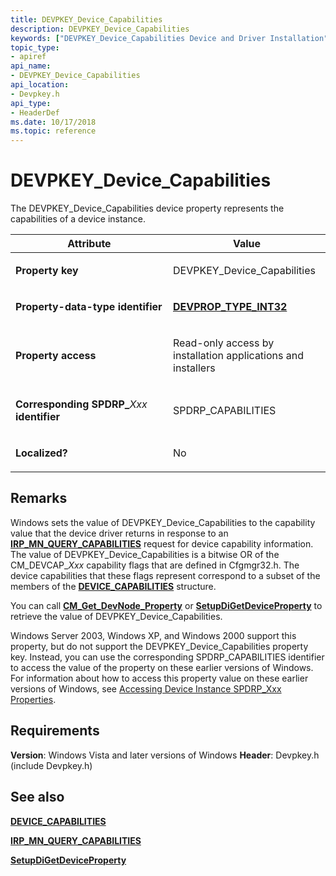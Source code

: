 ```yaml
---
title: DEVPKEY_Device_Capabilities
description: DEVPKEY_Device_Capabilities
keywords: ["DEVPKEY_Device_Capabilities Device and Driver Installation"]
topic_type:
- apiref
api_name:
- DEVPKEY_Device_Capabilities
api_location:
- Devpkey.h
api_type:
- HeaderDef
ms.date: 10/17/2018
ms.topic: reference
---
```


# DEVPKEY_Device_Capabilities


The DEVPKEY_Device_Capabilities device property represents the capabilities of a device instance.

<table>
<colgroup>
<col width="50%" />
<col width="50%" />
</colgroup>
<thead>
<tr>
<th>Attribute</th>
<th>Value</th>
</tr>
</thead>
<tbody>
<tr class="odd">
<td align="left"><p><strong>Property key</strong></p></td>
<td align="left"><p>DEVPKEY_Device_Capabilities</p></td>
</tr>
<tr class="even">
<td align="left"><p><strong>Property-data-type identifier</strong></p></td>
<td align="left"><p><a href="devprop-type-int32.md" data-raw-source="[&lt;strong&gt;DEVPROP_TYPE_INT32&lt;/strong&gt;](devprop-type-int32.md)"><strong>DEVPROP_TYPE_INT32</strong></a></p></td>
</tr>
<tr class="odd">
<td align="left"><p><strong>Property access</strong></p></td>
<td align="left"><p>Read-only access by installation applications and installers</p></td>
</tr>
<tr class="even">
<td align="left"><p><strong>Corresponding SPDRP_</strong><em>Xxx</em> <strong>identifier</strong></p></td>
<td align="left"><p>SPDRP_CAPABILITIES</p></td>
</tr>
<tr class="odd">
<td align="left"><p><strong>Localized?</strong></p></td>
<td align="left"><p>No</p></td>
</tr>
</tbody>
</table>

 

## Remarks

Windows sets the value of DEVPKEY_Device_Capabilities to the capability value that the device driver returns in response to an [**IRP_MN_QUERY_CAPABILITIES**](../kernel/irp-mn-query-capabilities.md) request for device capability information. The value of DEVPKEY_Device_Capabilities is a bitwise OR of the CM_DEVCAP_*Xxx* capability flags that are defined in Cfgmgr32.h. The device capabilities that these flags represent correspond to a subset of the members of the [**DEVICE_CAPABILITIES**](/windows-hardware/drivers/ddi/wdm/ns-wdm-_device_capabilities) structure.

You can call [**CM_Get_DevNode_Property**](/windows/win32/api/cfgmgr32/nf-cfgmgr32-cm_get_devnode_propertyw) or [**SetupDiGetDeviceProperty**](/windows/win32/api/setupapi/nf-setupapi-setupdigetdevicepropertyw) to retrieve the value of DEVPKEY_Device_Capabilities.

Windows Server 2003, Windows XP, and Windows 2000 support this property, but do not support the DEVPKEY_Device_Capabilities property key. Instead, you can use the corresponding SPDRP_CAPABILITIES identifier to access the value of the property on these earlier versions of Windows. For information about how to access this property value on these earlier versions of Windows, see [Accessing Device Instance SPDRP_Xxx Properties](./accessing-device-instance-spdrp-xxx-properties.md).

## Requirements

**Version**: Windows Vista and later versions of Windows
**Header**: Devpkey.h (include Devpkey.h)


## See also


[**DEVICE_CAPABILITIES**](/windows-hardware/drivers/ddi/wdm/ns-wdm-_device_capabilities)

[**IRP_MN_QUERY_CAPABILITIES**](../kernel/irp-mn-query-capabilities.md)

[**SetupDiGetDeviceProperty**](/windows/win32/api/setupapi/nf-setupapi-setupdigetdevicepropertyw)

 

